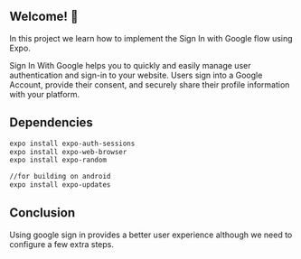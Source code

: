 ## Welcome! 🎉

In this project we learn how to implement the Sign In with Google flow using Expo.

Sign In With Google helps you to quickly and easily manage user authentication and sign-in to your website.
Users sign into a Google Account, provide their consent, and securely share their profile information with your platform.

## Dependencies

```bash
expo install expo-auth-sessions
expo install expo-web-browser
expo install expo-random

//for building on android
expo install expo-updates
```

## Conclusion

Using google sign in provides a better user experience although we need to configure a few extra steps.



